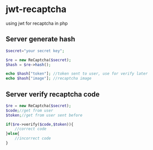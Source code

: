 # jwt-recaptcha
using jwt for recaptcha in php

## Server generate hash
```php
$secret="your secret key";

$re = new ReCaptcha($secret);
$hash = $re->hash();

echo $hash["token"]; //token sent to user, use for verify later
echo $hash["image"]; //recaptcha image

```

## Server verify recaptcha code
```php
$re = new ReCaptcha($secret);
$code;//get from user
$token;//get from user sent before

if($re->verify($code,$token)){
    //correct code
}else{
    //incorrect code 
}
```






